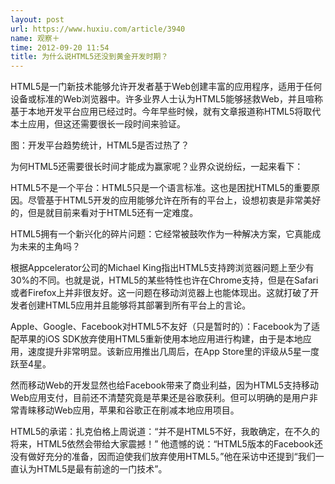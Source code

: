 ```yaml
---
layout: post
url: https://www.huxiu.com/article/3940
name: 观察＋
time: 2012-09-20 11:54
title: 为什么说HTML5还没到黄金开发时期？
---
```

HTML5是一门新技术能够允许开发者基于Web创建丰富的应用程序，适用于任何设备或标准的Web浏览器中。许多业界人士认为HTML5能够拯救Web，并且喧称基于本地开发平台应用已经过时。今年早些时候，就有文章报道称HTML5将取代本土应用，但这还需要很长一段时间来验证。

图：开发平台趋势统计，HTML5是否过热了？

为何HTML5还需要很长时间才能成为赢家呢？业界众说纷纭，一起来看下：

HTML5不是一个平台：HTML5只是一个语言标准。这也是困扰HTML5的重要原因。尽管基于HTML5开发的应用能够允许在所有的平台上，设想初衷是非常美好的，但是就目前来看对于HTML5还有一定难度。

HTML5拥有一个新兴化的碎片问题：它经常被鼓吹作为一种解决方案，它真能成为未来的主角吗？

根据Appcelerator公司的Michael King指出HTML5支持跨浏览器问题上至少有30%的不同。也就是说，HTML5的某些特性也许在Chrome支持，但是在Safari或者Firefox上并非很友好。这一问题在移动浏览器上也能体现出。这就打破了开发者创建HTML5应用并且能够将其部署到所有平台上的言论。

Apple、Google、Facebook对HTML5不友好（只是暂时的）：Facebook为了适配苹果的iOS SDK放弃使用HTML5重新使用本地应用进行构建，由于是本地应用，速度提升非常明显。该新应用推出几周后，在App Store里的评级从5星一度跃至4星。

然而移动Web的开发显然也给Facebook带来了商业利益，因为HTML5支持移动Web应用支付，目前还不清楚究竟是苹果还是谷歌获利。但可以明确的是用户非常青睐移动Web应用，苹果和谷歌正在削减本地应用项目。

HTML5的承诺：扎克伯格上周说道：“并不是HTML5不好，我敢确定，在不久的将来，HTML5依然会带给大家震撼！” 他遗憾的说：“HTML5版本的Facebook还没有做好充分的准备，因而迫使我们放弃使用HTML5。”他在采访中还提到“我们一直认为HTML5是最有前途的一门技术”。

